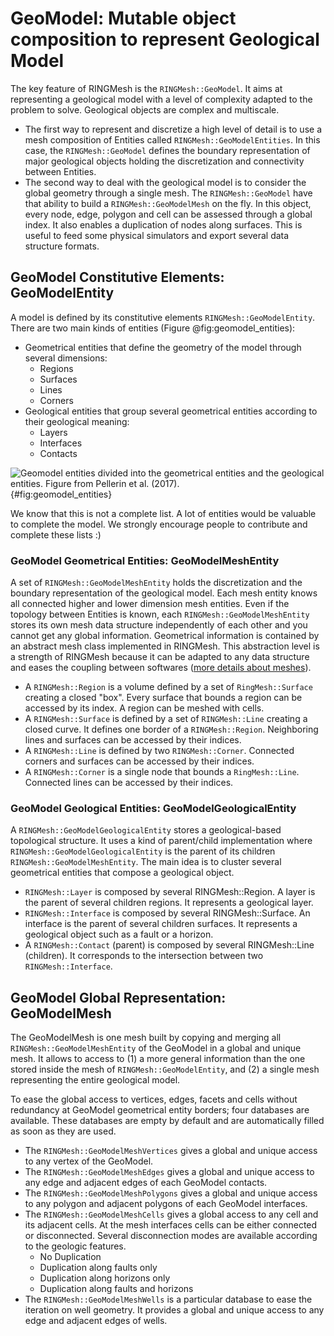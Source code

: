 # GeoModel: Mutable object composition to represent Geological Model

The key feature of RINGMesh is the `RINGMesh::GeoModel`. It aims at representing a geological model 
with a level of complexity adapted to the problem to solve. Geological objects are complex and 
multiscale.
 
 * The first way to represent and discretize a high level of detail is to use a mesh composition 
of Entities called `RINGMesh::GeoModelEntities`. In this case, the `RINGMesh::GeoModel` defines the
boundary representation of major geological objects holding the discretization and connectivity 
between Entities.
 * The second way to deal with the geological model is to consider the global geometry through a 
single mesh. The `RINGMesh::GeoModel` have that ability to build a `RINGMesh::GeoModelMesh` on the fly.
In this object, every node, edge, polygon and cell can be assessed through 
a global index. It also enables a duplication of nodes along surfaces. This is useful
to feed some physical simulators and export several data structure formats.

## GeoModel Constitutive Elements: GeoModelEntity

A model is defined by its constitutive elements `RINGMesh::GeoModelEntity`. 
There are two main kinds of entities (Figure @fig:geomodel_entities):

 * Geometrical entities that define the geometry of the model through several dimensions:
     * Regions 
     * Surfaces
     * Lines
     * Corners
 * Geological entities that group several geometrical entities according to their geological meaning:
    * Layers 
    * Interfaces
    * Contacts

![Geomodel entities divided into the geometrical entities and the geological entities.
Figure from Pellerin et al. (2017).](images/geomodel_elements.svg){#fig:geomodel_entities}

We know that this is not a complete list. A lot of entities would be valuable to complete the model. 
We strongly encourage people to contribute and complete these lists :)	

### GeoModel Geometrical Entities: GeoModelMeshEntity

A set of `RINGMesh::GeoModelMeshEntity` holds the discretization and the boundary representation of the 
geological model. Each mesh entity knows all connected higher and lower dimension mesh entities. Even if
the topology between Entities is known, each `RINGMesh::GeoModelMeshEntity` stores its own mesh data 
structure independently of each other and you cannot get any global information. Geometrical 
information is contained by an abstract mesh class implemented in RINGMesh. This abstraction level is 
a strength of RINGMesh because it can be adapted to any data structure and eases the coupling between 
softwares ([more details about meshes](./../../features/mesh)).

 * A `RINGMesh::Region` is a volume defined by a set of `RingMesh::Surface` creating a closed "box". 
Every surface that bounds a region can be accessed by its index. A region can be meshed with cells.
 * A `RINGMesh::Surface` is defined by a set of `RINGMesh::Line` creating a closed curve. It defines 
one border of a `RINGMesh::Region`. Neighboring lines and surfaces can be accessed by their indices.
 * A `RINGMesh::Line` is defined by two `RINGMesh::Corner`. Connected corners and surfaces can be 
accessed by their indices.
 * A `RINGMesh::Corner` is a single node that bounds a `RingMesh::Line`. Connected lines can be 
accessed by their indices.

### GeoModel Geological Entities: GeoModelGeologicalEntity

A `RINGMesh::GeoModelGeologicalEntity` stores a geological-based topological structure. It uses a kind
of parent/child implementation where `RINGMesh::GeoModelGeologicalEntity` is the parent of its children
`RINGMesh::GeoModelMeshEntity`. The main idea is to cluster several geometrical entities that compose a 
geological object.

 * `RINGMesh::Layer` is composed by several RINGMesh::Region. A layer is the parent of several children 
 regions. It represents a geological layer.
 * `RINGMesh::Interface` is composed by several RINGMesh::Surface. An interface is the parent of several
 children surfaces. It represents a geological object such as a fault or a horizon.
 * A `RINGMesh::Contact` (parent) is composed by several RINGMesh::Line (children). It corresponds to the
 intersection between two `RINGMesh::Interface`.
 
## GeoModel Global Representation: GeoModelMesh
 
The GeoModelMesh is one mesh built by copying and merging all `RINGMesh::GeoModelMeshEntity` of the GeoModel 
in a global and unique mesh. It allows to access to (1) a more general information than the one stored inside 
the mesh of `RINGMesh::GeoModelEntity`, and (2) a single mesh representing the entire geological model.

To ease the global access to vertices, edges, facets and cells without redundancy at GeoModel geometrical
entity borders; four databases are available. These databases are empty by default and are automatically 
filled as soon as they are used.

 * The `RINGMesh::GeoModelMeshVertices` gives a global and unique access to any vertex of the GeoModel. 
 * The `RINGMesh::GeoModelMeshEdges` gives a global and unique access to any edge and adjacent edges 
 of each GeoModel contacts.
 * The `RINGMesh::GeoModelMeshPolygons` gives a global and unique access to any polygon and adjacent polygons 
 of each GeoModel interfaces.
 * The `RINGMesh::GeoModelMeshCells` gives a global access to any cell and its adjacent cells. At the mesh
interfaces cells can be either connected or disconnected. Several disconnection modes are available according
to the geologic features.
    * No Duplication
	* Duplication along faults only
	* Duplication along horizons only
	* Duplication along faults and horizons
 * The `RINGMesh::GeoModelMeshWells` is a particular database to ease the iteration on well geometry. It provides
 a global and unique access to any edge and adjacent edges of wells. 
